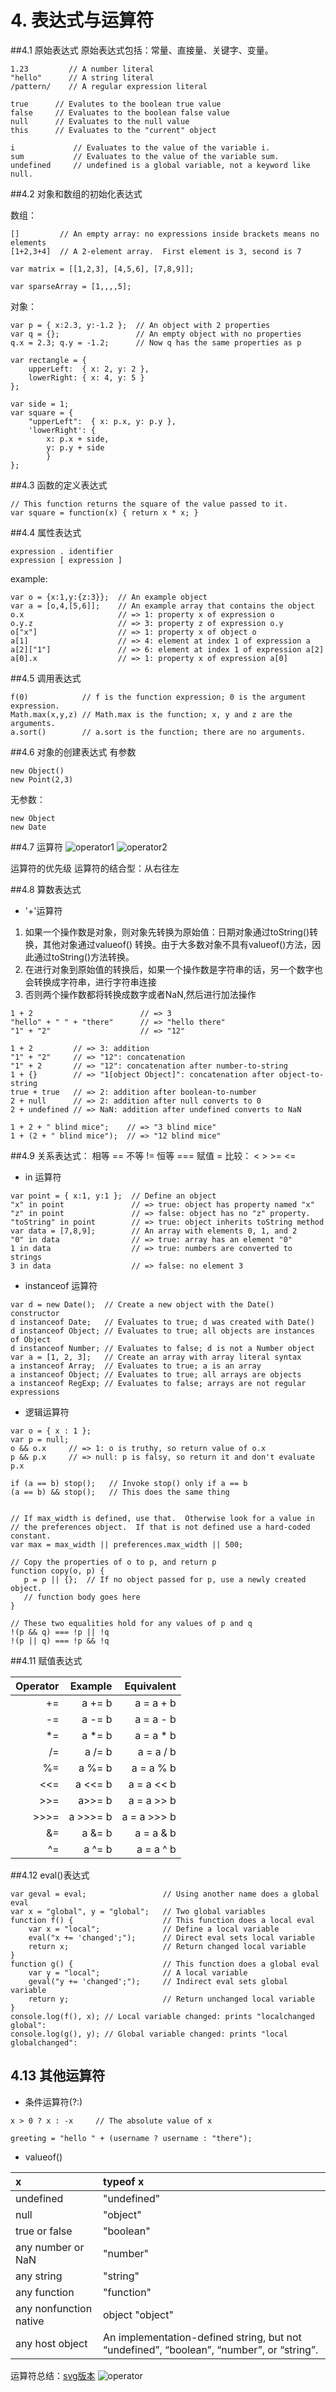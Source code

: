 # 4. 表达式与运算符

##4.1 原始表达式
原始表达式包括：常量、直接量、关键字、变量。
```
1.23         // A number literal
"hello"      // A string literal
/pattern/    // A regular expression literal

true      // Evalutes to the boolean true value
false     // Evaluates to the boolean false value
null      // Evaluates to the null value
this      // Evaluates to the "current" object

i             // Evaluates to the value of the variable i.
sum           // Evaluates to the value of the variable sum.
undefined     // undefined is a global variable, not a keyword like null.
```

##4.2 对象和数组的初始化表达式

数组：
```
[]         // An empty array: no expressions inside brackets means no elements
[1+2,3+4]  // A 2-element array.  First element is 3, second is 7

var matrix = [[1,2,3], [4,5,6], [7,8,9]];

var sparseArray = [1,,,,5];
```

对象：
```
var p = { x:2.3, y:-1.2 };  // An object with 2 properties
var q = {};                 // An empty object with no properties
q.x = 2.3; q.y = -1.2;      // Now q has the same properties as p

var rectangle = { 
    upperLeft:  { x: 2, y: 2 },
    lowerRight: { x: 4, y: 5 } 
};
                  
var side = 1;
var square = { 
    "upperLeft":  { x: p.x, y: p.y },
    'lowerRight': { 
        x: p.x + side, 
        y: p.y + side
        }
};
```
    
##4.3 函数的定义表达式
```
// This function returns the square of the value passed to it.
var square = function(x) { return x * x; }
```

##4.4 属性表达式
```
expression . identifier
expression [ expression ]
```
example:
```
var o = {x:1,y:{z:3}};  // An example object
var a = [o,4,[5,6]];    // An example array that contains the object
o.x                     // => 1: property x of expression o
o.y.z                   // => 3: property z of expression o.y
o["x"]                  // => 1: property x of object o
a[1]                    // => 4: element at index 1 of expression a
a[2]["1"]               // => 6: element at index 1 of expression a[2]
a[0].x                  // => 1: property x of expression a[0]
```

##4.5 调用表达式

```
f(0)            // f is the function expression; 0 is the argument expression.
Math.max(x,y,z) // Math.max is the function; x, y and z are the arguments.
a.sort()        // a.sort is the function; there are no arguments.
```

##4.6 对象的创建表达式
有参数
```
new Object()
new Point(2,3)
```
无参数：
```
new Object
new Date
```

##4.7 运算符
![operator1](../images/operator1.png)
![operator2](../images/operator2.png)

运算符的优先级
运算符的结合型：从右往左

##4.8 算数表达式

+ '+'运算符

1. 如果一个操作数是对象，则对象先转换为原始值：日期对象通过toString()转换，其他对象通过valueof() 转换。由于大多数对象不具有valueof()方法，因此通过toString()方法转换。
2. 在进行对象到原始值的转换后，如果一个操作数是字符串的话，另一个数字也会转换成字符串，进行字符串连接
3. 否则两个操作数都将转换成数字或者NaN,然后进行加法操作

```
1 + 2                        // => 3
"hello" + " " + "there"      // => "hello there"
"1" + "2"                    // => "12"
```

```
1 + 2         // => 3: addition
"1" + "2"     // => "12": concatenation
"1" + 2       // => "12": concatenation after number-to-string
1 + {}        // => "1[object Object]": concatenation after object-to-string
true + true   // => 2: addition after boolean-to-number
2 + null      // => 2: addition after null converts to 0
2 + undefined // => NaN: addition after undefined converts to NaN

1 + 2 + " blind mice";    // => "3 blind mice"
1 + (2 + " blind mice");  // => "12 blind mice"
```

##4.9 关系表达式：
 相等 ==
 不等 !=
 恒等 ===
 赋值 =
 比较： <  >  >= <=
 
+ in 运算符
```
var point = { x:1, y:1 };  // Define an object
"x" in point               // => true: object has property named "x"
"z" in point               // => false: object has no "z" property.
"toString" in point        // => true: object inherits toString method
var data = [7,8,9];        // An array with elements 0, 1, and 2
"0" in data                // => true: array has an element "0"
1 in data                  // => true: numbers are converted to strings
3 in data                  // => false: no element 3
```

+ instanceof 运算符
```
var d = new Date();  // Create a new object with the Date() constructor
d instanceof Date;   // Evaluates to true; d was created with Date()
d instanceof Object; // Evaluates to true; all objects are instances of Object
d instanceof Number; // Evaluates to false; d is not a Number object
var a = [1, 2, 3];   // Create an array with array literal syntax
a instanceof Array;  // Evaluates to true; a is an array
a instanceof Object; // Evaluates to true; all arrays are objects
a instanceof RegExp; // Evaluates to false; arrays are not regular expressions
```

+ 逻辑运算符
```
var o = { x : 1 };
var p = null;
o && o.x     // => 1: o is truthy, so return value of o.x
p && p.x     // => null: p is falsy, so return it and don't evaluate p.x

if (a == b) stop();   // Invoke stop() only if a == b
(a == b) && stop();   // This does the same thing


// If max_width is defined, use that.  Otherwise look for a value in
// the preferences object.  If that is not defined use a hard-coded constant.
var max = max_width || preferences.max_width || 500;

// Copy the properties of o to p, and return p
function copy(o, p) {
   p = p || {};  // If no object passed for p, use a newly created object.
   // function body goes here
}

// These two equalities hold for any values of p and q
!(p && q) === !p || !q
!(p || q) === !p && !q
```

##4.11 赋值表达式

|Operator |Example| Equivalent|
|-------:|-------:|--------:|
|+=     | a += b    |   a = a + b  |
|-=     | a -= b    |   a = a - b  |
|*=     | a *= b    |   a = a * b  |
| /=    | a /= b    |    a = a / b |
| %=     | a %= b   |   a = a % b   |
| <<=   |  a <<= b  |   a = a << b  |
|   >>= | a>>= b    |    a = a >> b |
|   >>>=  |a >>>= b  |   a = a >>> b    |
|   &=    | a &= b   |   a = a & b  |
|   ^=    |  a ^= b  |   a = a ^ b  |

##4.12 eval()表达式

```
var geval = eval;                 // Using another name does a global eval
var x = "global", y = "global";   // Two global variables
function f() {                    // This function does a local eval
    var x = "local";              // Define a local variable
    eval("x += 'changed';");      // Direct eval sets local variable
    return x;                     // Return changed local variable
}
function g() {                    // This function does a global eval
    var y = "local";              // A local variable
    geval("y += 'changed';");     // Indirect eval sets global variable
    return y;                     // Return unchanged local variable
}
console.log(f(), x); // Local variable changed: prints "localchanged global": 
console.log(g(), y); // Global variable changed: prints "local globalchanged":
```

## 4.13 其他运算符
+ 条件运算符(?:)

```
x > 0 ? x : -x     // The absolute value of x

greeting = "hello " + (username ? username : "there");
```
+ valueof()

|x                      |typeof x   |
| :------|:---------|
|undefined              |"undefined"    |
|null                   |"object"   |
|true or false          |"boolean"  |
|any number or NaN      |"number"   |
|any string             |"string"   |
|any function           |"function" |
|any nonfunction native |object "object"    |
|any host object        | An implementation-defined string, but not “undefined”, “boolean”, “number”, or “string”.  |

运算符总结：[svg版本](../images/operator.svg)
![operator](../images/operator.png)

